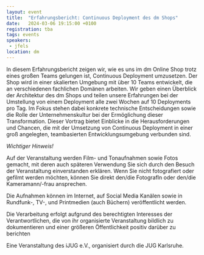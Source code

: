 ```yaml
---
layout: event
title:  "Erfahrungsbericht: Continuous Deployment des dm Shops"
date:   2024-03-06 19:15:00 +0100
registration: tba
tags: events
speakers:
 - jfels
location: dm
---
```


In diesem Erfahrungsbericht zeigen wir, wie es uns im dm Online Shop trotz
eines großen Teams gelungen ist, Continuous Deployment umzusetzen. Der Shop
wird in einer skalierten Umgebung mit über 10 Teams entwickelt, die an
verschiedenen fachlichen Domänen arbeiten. Wir geben einen Überblick der
Architektur des dm Shops und teilen unsere Erfahrungen bei der Umstellung
von einem Deployment alle zwei Wochen auf 10 Deployments pro Tag. Im Fokus
stehen dabei konkrete technische Entscheidungen sowie die Rolle der
Unternehmenskultur bei der Ermöglichung dieser Transformation. Dieser
Vortrag bietet Einblicke in die Herausforderungen und Chancen, die mit der
Umsetzung von Continuous Deployment in einer groß angelegten, teambasierten
Entwicklungsumgebung verbunden sind.

*Wichtiger Hinweis!*

Auf der Veranstaltung werden Film- und Tonaufnahmen sowie Fotos gemacht, mit deren auch späteren Verwendung Sie sich durch den Besuch der Veranstaltung einverstanden erklären. Wenn Sie nicht fotografiert oder gefilmt werden möchten, können Sie direkt den/die FotografIn oder den/die Kameramann/-frau ansprechen.

Die Aufnahmen können im Internet, auf Social Media Kanälen sowie in Rundfunk-, TV-, und Printmedien (auch Büchern) veröffentlicht werden.

Die Verarbeitung erfolgt aufgrund des berechtigten Interesses der Verantwortlichen, die von ihr organisierte Veranstaltung bildlich zu dokumentieren und einer größeren Öffentlichkeit positiv darüber zu berichten

Eine Veranstaltung des iJUG e.V., organisiert durch die JUG Karlsruhe.
